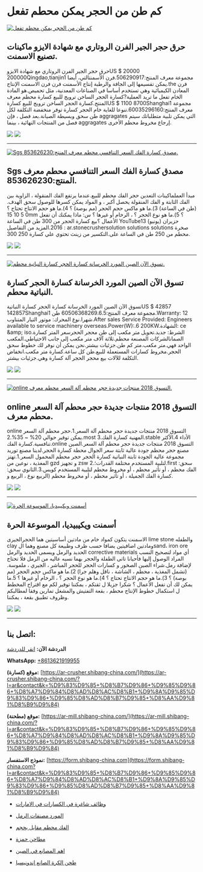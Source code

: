 # كم طن من الحجر يمكن محطم تفعل

<a href="https://swt.shibang-china.com/?l=ar&img&k=%D9%83%D9%85+%D8%B7%D9%86+%D9%85%D9%86+%D8%A7%D9%84%D8%AD%D8%AC%D8%B1+%D9%8A%D9%85%D9%83%D9%86+%D9%85%D8%AD%D8%B7%D9%85+%D8%AA%D9%81%D8%B9%D9%84" target="_blank">![كم طن من الحجر يمكن محطم تفعل](http://static.shibang-china.com/all-800x300/619.jpg)</a>

## حرق حجر الجير الفرن الروتاري مع شهادة الايزو ماكينات تصنيع الاسمنت.
حرق حجر الجير الفرن الروتاري مع شهادة الايزوUS $ 20000 200000Qingdao,tianjin1 مجموعة معرف المنتج:506290917.فرن الأسمنتالتي، أيضا يمكن تقسيمها إلى الجافة والرطبة إنتاج الأسمنت فرن فرن الاسمنت الإنتاج.the فرن المعادن الكيميائية وهي تستخدم أساسا في الصناعات المعدنية، مثل تحميص.هو المادة الخام تفعل ما تريد العملية?كسارة الحجر الساخن ترويج للبيع كسارة محطم معرف المنتج.كسارة الحجر الساخن ترويج للبيع كسارةUS $ 1100 8700Shanghai1 مجموعة معرف المنتج:60035296160.تنوعا للغاية خام الحجر كسارة توفر منخفضة التكلفة لكل طن سحق وبسيطة الصيانة.بعد فصل ، فإن aggragates التي يمكن تلبية متطلباتك سيتم فصل من المنتجات النهائية ، بينما aggragates إرجاع مخروط محطم الأخرى.


<a href="https://whatsapp.shibangsoft.com/WhatsApp.php" target="_blank" title="WhatsApp">![](http://static.shibang-china.com/icon/whatsapp.png)</a> <a href="https://swt.shibang-china.com/?l=ar&icon&k=%D9%83%D9%85+%D8%B7%D9%86+%D9%85%D9%86+%D8%A7%D9%84%D8%AD%D8%AC%D8%B1+%D9%8A%D9%85%D9%83%D9%86+%D9%85%D8%AD%D8%B7%D9%85+%D8%AA%D9%81%D8%B9%D9%84" target="_blank">![](http://static.shibang-china.com/icon/chat-ar.png)</a>

---

<a href="https://swt.shibang-china.com/?l=ar&img&k=%D9%83%D9%85+%D8%B7%D9%86+%D9%85%D9%86+%D8%A7%D9%84%D8%AD%D8%AC%D8%B1+%D9%8A%D9%85%D9%83%D9%86+%D9%85%D8%AD%D8%B7%D9%85+%D8%AA%D9%81%D8%B9%D9%84" target="_blank">![Sgs مصدق كسارة الفك السعر التنافسي محطم معرف المنتج:853626230.](http://static.shibang-china.com/all-800x300/1519.jpg)</a>

## Sgs مصدق كسارة الفك السعر التنافسي محطم معرف المنتج:853626230.
مبدأ العملماكينات التعدين حجر الفك محطم للبيع.عندما يرتفع الفك المنقولة ، الزاوية بين الفك الثابتة و الفك المنقولة يحصل أكبر ، و المواد يمكن كسرها للوصول سحق الهدف.(طن في الساعة) 3).ما هو ماكس حجم الحجر (مم بوصة) ؟ 4).ما هو حجم الانتاج تحتاج ؟ 0 5 10 15mm ؟ 5).ما هو نوع الحجر ؟ ، الرخام أو غيرها ؟ س: ماذا يمكنك أن تفعل الأعمال ؟بيع كسارة الحجر من 300 طن في الساعة YouTube13 حزيران (يونيو) 2016.المزيد من التفاصيل : ar.stonecrushersolution solutions solutions صخرة محطم من 250 طن في الساعة على.التكسير من زينث تحتوي علي كسارة 250 300.


<a href="https://whatsapp.shibangsoft.com/WhatsApp.php" target="_blank" title="WhatsApp">![](http://static.shibang-china.com/icon/whatsapp.png)</a> <a href="https://swt.shibang-china.com/?l=ar&icon&k=%D9%83%D9%85+%D8%B7%D9%86+%D9%85%D9%86+%D8%A7%D9%84%D8%AD%D8%AC%D8%B1+%D9%8A%D9%85%D9%83%D9%86+%D9%85%D8%AD%D8%B7%D9%85+%D8%AA%D9%81%D8%B9%D9%84" target="_blank">![](http://static.shibang-china.com/icon/chat-ar.png)</a>

---

<a href="https://swt.shibang-china.com/?l=ar&img&k=%D9%83%D9%85+%D8%B7%D9%86+%D9%85%D9%86+%D8%A7%D9%84%D8%AD%D8%AC%D8%B1+%D9%8A%D9%85%D9%83%D9%86+%D9%85%D8%AD%D8%B7%D9%85+%D8%AA%D9%81%D8%B9%D9%84" target="_blank">![تسوق الآن الصين المورد الخرسانة كسارة الحجر كسارة النباتية محطم.](http://static.shibang-china.com/all-800x300/876.jpg)</a>

## تسوق الآن الصين المورد الخرسانة كسارة الحجر كسارة النباتية محطم.
تسوق الآن الصين المورد الخرسانة كسارة الحجر كسارة النباتيةUS $ 42857 142857Shanghai1 مجموعة معرف المنتج:60506368269.6.5 طن.Warranty: 12 شهرا.نوع المحرك: موتور التيار المتناوب.After sales Service Provided: Engineers available to service machinery overseas.Power(W):.6 200KW.الشهادة: ce &amp;amp; iso.الشرط: جديد.تحويل متر مكعب إلى طن محجر الحجرسعر المتر كسارة الصمانالشركات المصنعة محطم.ثلاثة آلاف متر مكعب إلى جانب الاحتياطي.المكعب الواحد فهي.متر مكعب.متر كم طن.جزئیات بیشتر.نحن يمكن أن نوفر لك خطوط سحق الحجر.مخروط كسارات المستعملة للبيع.طن كل ساعة.كسارة متر مكعب.انخفاض التكلفة للآلات بيع محجر الحجر آلة كسارة وهي.جزئیات بیشتر.


<a href="https://whatsapp.shibangsoft.com/WhatsApp.php" target="_blank" title="WhatsApp">![](http://static.shibang-china.com/icon/whatsapp.png)</a> <a href="https://swt.shibang-china.com/?l=ar&icon&k=%D9%83%D9%85+%D8%B7%D9%86+%D9%85%D9%86+%D8%A7%D9%84%D8%AD%D8%AC%D8%B1+%D9%8A%D9%85%D9%83%D9%86+%D9%85%D8%AD%D8%B7%D9%85+%D8%AA%D9%81%D8%B9%D9%84" target="_blank">![](http://static.shibang-china.com/icon/chat-ar.png)</a>

---

<a href="https://swt.shibang-china.com/?l=ar&img&k=%D9%83%D9%85+%D8%B7%D9%86+%D9%85%D9%86+%D8%A7%D9%84%D8%AD%D8%AC%D8%B1+%D9%8A%D9%85%D9%83%D9%86+%D9%85%D8%AD%D8%B7%D9%85+%D8%AA%D9%81%D8%B9%D9%84" target="_blank">![online التسوق 2018 منتجات جديدة حجر محطم آلة السعر محطم معرف.](http://static.shibang-china.com/all-800x300/1378.jpg)</a>

## online التسوق 2018 منتجات جديدة حجر محطم آلة السعر محطم معرف.
online التسوق 2018 منتجات جديدة حجر محطم آلة السعر.1.حجر محطم آلة السعر يمكن توفير حوالي 20% ~ 35%.2.most المهنية كسارة الفك.3.stable الأداء 4.الأكثر تنافسية.كسارة الفك.online التسوق 2018 منتجات جديدة حجر محطم آلة السعر.الصين مصنع حجر محطم جودة عالية ثابتة سعر الجوال محطة كسارة الحجر.لدينا مصنع توريد مجموعة عالية الجودة ثابتة النباتية كسارة الحجر حجر محطم المحمول السعر.1.تهتز المغذية ، نوعين من gzd و تجهيز zsw لتلبية المستخدم مختلفة القدرات؛.2.first سحق: الفك محطم ، أو تأثير محطم ، أو مخروط محطم لتلبية المستخدم كويس.3.الثانوي سحق: كسارة الفك الجميلة ، أو تأثير محطم ، أو مخروط محطم (الربيع نوع ، الربيع و.


<a href="https://whatsapp.shibangsoft.com/WhatsApp.php" target="_blank" title="WhatsApp">![](http://static.shibang-china.com/icon/whatsapp.png)</a> <a href="https://swt.shibang-china.com/?l=ar&icon&k=%D9%83%D9%85+%D8%B7%D9%86+%D9%85%D9%86+%D8%A7%D9%84%D8%AD%D8%AC%D8%B1+%D9%8A%D9%85%D9%83%D9%86+%D9%85%D8%AD%D8%B7%D9%85+%D8%AA%D9%81%D8%B9%D9%84" target="_blank">![](http://static.shibang-china.com/icon/chat-ar.png)</a>

---

<a href="https://swt.shibang-china.com/?l=ar&img&k=%D9%83%D9%85+%D8%B7%D9%86+%D9%85%D9%86+%D8%A7%D9%84%D8%AD%D8%AC%D8%B1+%D9%8A%D9%85%D9%83%D9%86+%D9%85%D8%AD%D8%B7%D9%85+%D8%AA%D9%81%D8%B9%D9%84" target="_blank">![أسمنت ويكيبيديا، الموسوعة الحرة](http://static.shibang-china.com/all-800x300/911.jpg)</a>

## أسمنت ويكيبيديا، الموسوعة الحرة
الاسمنت يتكون كمواد خام من مادتين أساسيتين هما الحجرالجيرى lime stone والطفله clay ومادتين اضافيتين يضافا حسب ظرف وطبيعة كل مصنع وهما الsand، iron ore الحديد والرمل ويسمى الحديد والرمل corrective materials أي مواد لتصحيح النسب المراد الوصول إليها فأحيانا تاتى الطفلة والحجر بهما نسبه عاليه من الرمل فلا تحتاج لإضافة رمل.شراء الصين الصخور و كسارات الحجر للحجر المباشر ، الجيري ، ملموسة.(تشمل المغذية ، محطم ، الشاشة ، ناقل وهلم جرا) 2).ما هو ماكس حجم الحجر (مم بوصة) ؟ 3).ما هو حجم الانتاج تحتاج ؟ 4).ما هو نوع الحجر ؟ ، الرخام أو غيرها ؟ 5.ما يمكن لك أن تفعل الأعمال ؟ شكرا جزيلا ل ثقتكم ، يمكننا توفير لكم مع اقتراح المخطط ل استكمال خطوط الإنتاج محطم ، بقعة التفتيش والمشغل تمارين وفقا لمطالبكم وظروف تطبيق بقعة ، يمكننا.


<a href="https://whatsapp.shibangsoft.com/WhatsApp.php" target="_blank" title="WhatsApp">![](http://static.shibang-china.com/icon/whatsapp.png)</a> <a href="https://swt.shibang-china.com/?l=ar&icon&k=%D9%83%D9%85+%D8%B7%D9%86+%D9%85%D9%86+%D8%A7%D9%84%D8%AD%D8%AC%D8%B1+%D9%8A%D9%85%D9%83%D9%86+%D9%85%D8%AD%D8%B7%D9%85+%D8%AA%D9%81%D8%B9%D9%84" target="_blank">![](http://static.shibang-china.com/icon/chat-ar.png)</a>

---
## اتصل بنا:

**الدردشة الآن:** [انقر للدردشة](https://swt.shibang-china.com?l=ar&contact&k=%D9%83%D9%85+%D8%B7%D9%86+%D9%85%D9%86+%D8%A7%D9%84%D8%AD%D8%AC%D8%B1+%D9%8A%D9%85%D9%83%D9%86+%D9%85%D8%AD%D8%B7%D9%85+%D8%AA%D9%81%D8%B9%D9%84)

**WhatsApp:**  [+8613621919955](https://whatsapp.shibangsoft.com/WhatsApp.php)

**موقع (كسارة):** [https://ar-crusher.shibang-china.com/](https://ar-crusher.shibang-china.com/?l=ar&contact&k=%D9%83%D9%85+%D8%B7%D9%86+%D9%85%D9%86+%D8%A7%D9%84%D8%AD%D8%AC%D8%B1+%D9%8A%D9%85%D9%83%D9%86+%D9%85%D8%AD%D8%B7%D9%85+%D8%AA%D9%81%D8%B9%D9%84)

**موقع (مطحنة):** [https://ar-mill.shibang-china.com/](https://ar-mill.shibang-china.com/?l=ar&contact&k=%D9%83%D9%85+%D8%B7%D9%86+%D9%85%D9%86+%D8%A7%D9%84%D8%AD%D8%AC%D8%B1+%D9%8A%D9%85%D9%83%D9%86+%D9%85%D8%AD%D8%B7%D9%85+%D8%AA%D9%81%D8%B9%D9%84)

**نموذج الاستفسار:** [https://form.shibang-china.com](https://form.shibang-china.com?l=ar&contact&k=%D9%83%D9%85+%D8%B7%D9%86+%D9%85%D9%86+%D8%A7%D9%84%D8%AD%D8%AC%D8%B1+%D9%8A%D9%85%D9%83%D9%86+%D9%85%D8%AD%D8%B7%D9%85+%D8%AA%D9%81%D8%B9%D9%84)

* [وظائف شاغرة في الكسارات في الامارات](../21/%D9%88%D8%B8%D8%A7%D8%A6%D9%81%20%D8%B4%D8%A7%D8%BA%D8%B1%D8%A9%20%D9%81%D9%8A%20%D8%A7%D9%84%D9%83%D8%B3%D8%A7%D8%B1%D8%A7%D8%AA%20%D9%81%D9%8A%20%D8%A7%D9%84%D8%A7%D9%85%D8%A7%D8%B1%D8%A7%D8%AA.md)

* [المورد مصنفات الرمل](../25/%D8%A7%D9%84%D9%85%D9%88%D8%B1%D8%AF%20%D9%85%D8%B5%D9%86%D9%81%D8%A7%D8%AA%20%D8%A7%D9%84%D8%B1%D9%85%D9%84.md)

* [الفك محطم مقابل بحجم](../25/%D8%A7%D9%84%D9%81%D9%83%20%D9%85%D8%AD%D8%B7%D9%85%20%D9%85%D9%82%D8%A7%D8%A8%D9%84%20%D8%A8%D8%AD%D8%AC%D9%85.md)

* [مطاحن حمزة](../22/%D9%85%D8%B7%D8%A7%D8%AD%D9%86%20%D8%AD%D9%85%D8%B2%D8%A9.md)

* [اهم المصانع في الصين](../21/%D8%A7%D9%87%D9%85%20%D8%A7%D9%84%D9%85%D8%B5%D8%A7%D9%86%D8%B9%20%D9%81%D9%8A%20%D8%A7%D9%84%D8%B5%D9%8A%D9%86.md)

* [طحن الكرة الصانع إندونيسيا](../22/%D8%B7%D8%AD%D9%86%20%D8%A7%D9%84%D9%83%D8%B1%D8%A9%20%D8%A7%D9%84%D8%B5%D8%A7%D9%86%D8%B9%20%D8%A5%D9%86%D8%AF%D9%88%D9%86%D9%8A%D8%B3%D9%8A%D8%A7.md)